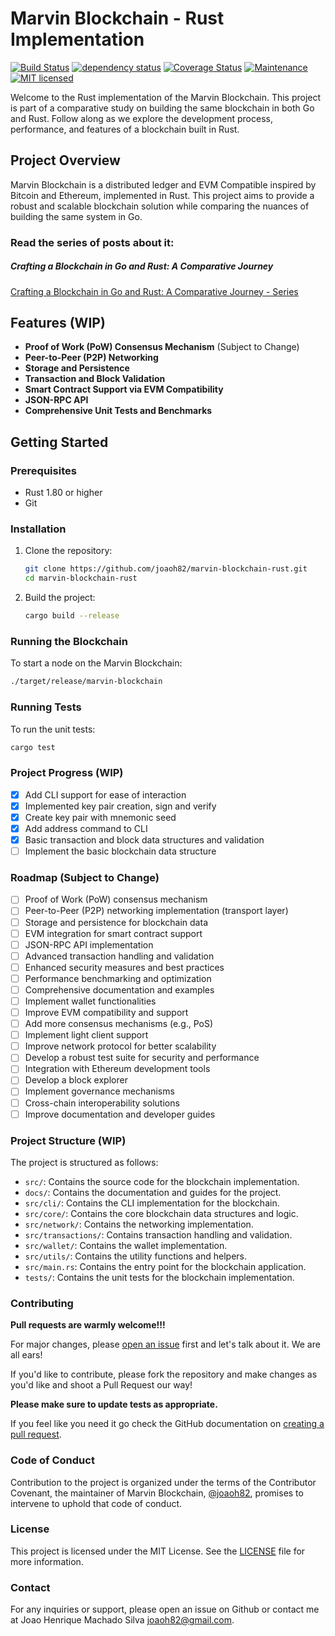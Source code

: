 # Marvin Blockchain - Rust Implementation

[![Build Status](https://github.com/joaoh82/marvin-blockchain-rust/workflows/Rust/badge.svg)](https://github.com/joaoh82/marvin-blockchain-rust/actions)
[![dependency status](https://deps.rs/repo/github/joaoh82/marvin-blockchain-rust/status.svg)](https://deps.rs/repo/github/joaoh82/marvin-blockchain-rust)
[![Coverage Status](https://coveralls.io/repos/github/joaoh82/marvin-blockchain-rust/badge.svg?branch=main)](https://coveralls.io/github/joaoh82/marvin-blockchain-rust?branch=main)
[![Maintenance](https://img.shields.io/badge/maintenance-actively%20maintained-brightgreen.svg)](https://deps.rs/repo/github/joaoh82/marvin-blockchain-rust)
[![MIT licensed](https://img.shields.io/badge/license-MIT-blue.svg)](./LICENSE)

Welcome to the Rust implementation of the Marvin Blockchain. This project is part of a comparative study on building the same blockchain in both Go and Rust. Follow along as we explore the development process, performance, and features of a blockchain built in Rust.

## Project Overview

Marvin Blockchain is a distributed ledger and EVM Compatible inspired by Bitcoin and Ethereum, implemented in Rust. This project aims to provide a robust and scalable blockchain solution while comparing the nuances of building the same system in Go.

### Read the series of posts about it:
##### Crafting a Blockchain in Go and Rust: A Comparative Journey
[Crafting a Blockchain in Go and Rust: A Comparative Journey - Series](https://hashblog.thepolyglotprogrammer.com/series/crafting-a-blockchain-in-go-and-rust-a-comparative-journey)

## Features (WIP)

- **Proof of Work (PoW) Consensus Mechanism** (Subject to Change)
- **Peer-to-Peer (P2P) Networking**
- **Storage and Persistence**
- **Transaction and Block Validation**
- **Smart Contract Support via EVM Compatibility**
- **JSON-RPC API**
- **Comprehensive Unit Tests and Benchmarks**

## Getting Started

### Prerequisites

- Rust 1.80 or higher
- Git

### Installation

1. Clone the repository:
    ```sh
    git clone https://github.com/joaoh82/marvin-blockchain-rust.git
    cd marvin-blockchain-rust
    ```

2. Build the project:
    ```sh
    cargo build --release
    ```

### Running the Blockchain
To start a node on the Marvin Blockchain:
```sh
./target/release/marvin-blockchain
```

### Running Tests
To run the unit tests:
```sh
cargo test
```

### Project Progress (WIP)
- [x] Add CLI support for ease of interaction
- [x] Implemented key pair creation, sign and verify
- [x] Create key pair with mnemonic seed
- [x] Add address command to CLI
- [x] Basic transaction and block data structures and validation
- [ ] Implement the basic blockchain data structure

### Roadmap (Subject to Change)
- [ ] Proof of Work (PoW) consensus mechanism
- [ ] Peer-to-Peer (P2P) networking implementation (transport layer)
- [ ] Storage and persistence for blockchain data
- [ ] EVM integration for smart contract support
- [ ] JSON-RPC API implementation
- [ ] Advanced transaction handling and validation
- [ ] Enhanced security measures and best practices
- [ ] Performance benchmarking and optimization
- [ ] Comprehensive documentation and examples
- [ ] Implement wallet functionalities
- [ ] Improve EVM compatibility and support
- [ ] Add more consensus mechanisms (e.g., PoS)
- [ ] Implement light client support
- [ ] Improve network protocol for better scalability
- [ ] Develop a robust test suite for security and performance
- [ ] Integration with Ethereum development tools
- [ ] Develop a block explorer
- [ ] Implement governance mechanisms
- [ ] Cross-chain interoperability solutions
- [ ] Improve documentation and developer guides

### Project Structure (WIP)
The project is structured as follows:
- `src/`: Contains the source code for the blockchain implementation.
- `docs/`: Contains the documentation and guides for the project.
- `src/cli/`: Contains the CLI implementation for the blockchain.
- `src/core/`: Contains the core blockchain data structures and logic.
- `src/network/`: Contains the networking implementation.
- `src/transactions/`: Contains transaction handling and validation.
- `src/wallet/`: Contains the wallet implementation.
- `src/utils/`: Contains the utility functions and helpers.
- `src/main.rs`: Contains the entry point for the blockchain application.
- `tests/`: Contains the unit tests for the blockchain implementation.

### Contributing
**Pull requests are warmly welcome!!!**

For major changes, please [open an issue](https://github.com/joaoh82/marvin-blockchain-rust/issues/new) first and let's talk about it. We are all ears!

If you'd like to contribute, please fork the repository and make changes as you'd like and shoot a Pull Request our way!

**Please make sure to update tests as appropriate.**

If you feel like you need it go check the GitHub documentation on [creating a pull request](https://help.github.com/en/github/collaborating-with-issues-and-pull-requests/creating-a-pull-request).

### Code of Conduct

Contribution to the project is organized under the terms of the
Contributor Covenant, the maintainer of Marvin Blockchain, [@joaoh82](https://github.com/joaoh82), promises to
intervene to uphold that code of conduct.

### License
This project is licensed under the MIT License. See the [LICENSE](LICENSE) file for more information.

### Contact
For any inquiries or support, please open an issue on Github or contact me at Joao Henrique Machado Silva <joaoh82@gmail.com>.
